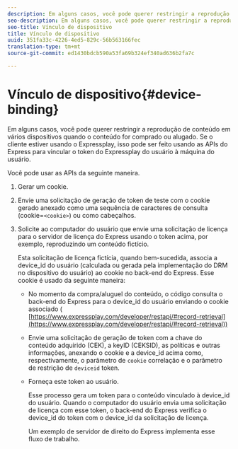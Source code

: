 ```yaml
---
description: Em alguns casos, você pode querer restringir a reprodução de conteúdo em vários dispositivos quando o conteúdo for comprado ou alugado. Se o cliente estiver usando o Expressplay, isso pode ser feito usando as APIs do Express para vincular o token do Expressplay do usuário à máquina do usuário.
seo-description: Em alguns casos, você pode querer restringir a reprodução de conteúdo em vários dispositivos quando o conteúdo for comprado ou alugado. Se o cliente estiver usando o Expressplay, isso pode ser feito usando as APIs do Express para vincular o token do Expressplay do usuário à máquina do usuário.
seo-title: Vínculo de dispositivo
title: Vínculo de dispositivo
uuid: 351fa33c-4226-4ed5-829c-56b563166fec
translation-type: tm+mt
source-git-commit: ed1430bdcb590a53fa69b324ef340ad636b2fa7c

---
```



# Vínculo de dispositivo{#device-binding}

Em alguns casos, você pode querer restringir a reprodução de conteúdo em vários dispositivos quando o conteúdo for comprado ou alugado. Se o cliente estiver usando o Expressplay, isso pode ser feito usando as APIs do Express para vincular o token do Expressplay do usuário à máquina do usuário.

Você pode usar as APIs da seguinte maneira.

1. Gerar um cookie.
1. Envie uma solicitação de geração de token de teste com o cookie gerado anexado como uma sequência de caracteres de consulta (cookie=`<cookie>`) ou como cabeçalhos.
1. Solicite ao computador do usuário que envie uma solicitação de licença para o servidor de licença do Express usando o token acima, por exemplo, reproduzindo um conteúdo fictício.

   Esta solicitação de licença fictícia, quando bem-sucedida, associa a device_id do usuário (calculada ou gerada pela implementação do DRM no dispositivo do usuário) ao cookie no back-end do Express. Esse cookie é usado da seguinte maneira:

   * No momento da compra/aluguel do conteúdo, o código consulta o back-end do Express para o device_id do usuário enviando o cookie associado ( [https://www.expressplay.com/developer/restapi/#record-retrieval](https://www.expressplay.com/developer/restapi/#record-retrieval))
   * Envie uma solicitação de geração de token com a chave do conteúdo adquirido (CEK), a keyID (CEKSID), as políticas e outras informações, anexando o cookie e a device_id acima como, respectivamente, o parâmetro de `cookie` correlação e o parâmetro de restrição de `deviceid` token.

   * Forneça este token ao usuário.

      Esse processo gera um token para o conteúdo vinculado à device_id do usuário. Quando o computador do usuário envia uma solicitação de licença com esse token, o back-end do Express verifica o device_id do token com o device_id da solicitação de licença.

      Um exemplo de servidor de direito do Express implementa esse fluxo de trabalho.
